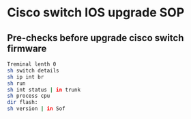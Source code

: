 # Cisco switch IOS upgrade SOP

## Pre-checks before upgrade cisco switch firmware
```bash
Treminal lenth 0
sh switch details
sh ip int br
sh run
sh int status | in trunk
sh process cpu
dir flash:
sh version | in Sof
```

